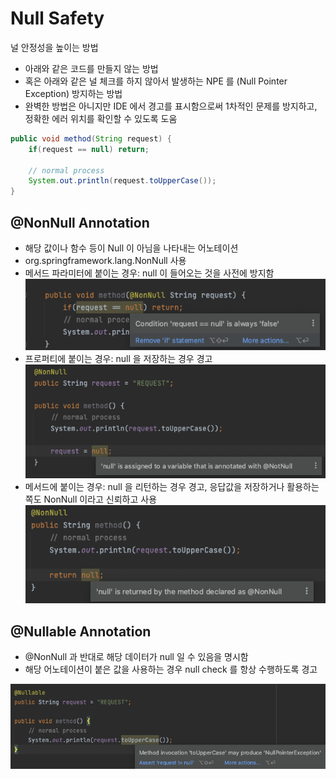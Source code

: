 # Null Safety

널 안정성을 높이는 방법

* 아래와 같은 코드를 만들지 않는 방법
* 혹은 아래와 같은 널 체크를 하지 않아서 발생하는 NPE 를 (Null Pointer Exception) 방지하는 방법
* 완벽한 방법은 아니지만 IDE 에서 경고를 표시함으로써 1차적인 문제를 방지하고, 정확한 에러 위치를 확인할 수 있도록 도움

```java
public void method(String request) {
	if(request == null) return;

	// normal process
	System.out.println(request.toUpperCase());
}
```

## @NonNull Annotation

* 해당 값이나 함수 등이 Null 이 아님을 나타내는 어노테이션
* org.springframework.lang.NonNull 사용
* 메서드 파라미터에 붙이는 경우: null 이 들어오는 것을 사전에 방지함 ![](../../../../.gitbook/assets/2021-09-18-21-45-17.png)
* 프로퍼티에 붙이는 경우: null 을 저장하는 경우 경고\
  ![](../../../../.gitbook/assets/2021-09-18-21-45-29.png)
* 메서드에 붙이는 경우: null 을 리턴하는 경우 경고, 응답값을 저장하거나 활용하는 쪽도 NonNull 이라고 신뢰하고 사용\
  ![](../../../../.gitbook/assets/2021-09-18-21-45-44.png)

## @Nullable Annotation

* @NonNull 과 반대로 해당 데이터가 null 일 수 있음을 명시함
* 해당 어노테이션이 붙은 값을 사용하는 경우 null check 를 항상 수행하도록 경고

![](../../../../.gitbook/assets/2021-09-18-21-45-53.png)
